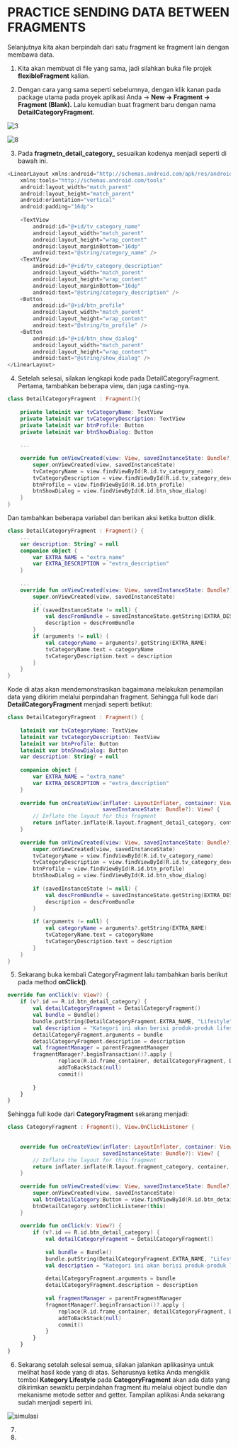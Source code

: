 # PRACTICE SENDING DATA BETWEEN FRAGMENTS

Selanjutnya kita akan berpindah dari satu fragment ke fragment lain dengan membawa data.

1. Kita akan membuat di file yang sama, jadi silahkan buka file projek **flexibleFragment** kalian.

2. Dengan cara yang sama seperti sebelumnya, dengan klik kanan pada package utama pada proyek aplikasi Anda → **New → Fragment → Fragment (Blank).** Lalu kemudian buat fragment baru dengan nama **DetailCategoryFragment**.

![3](assets/3.png)

![8](assets/8.png)

3. Pada **fragmetn_detail_category_** sesuaikan kodenya menjadi seperti di bawah ini.
```kotlin
<LinearLayout xmlns:android="http://schemas.android.com/apk/res/android"
    xmlns:tools="http://schemas.android.com/tools"
    android:layout_width="match_parent"
    android:layout_height="match_parent"
    android:orientation="vertical"
    android:padding="16dp">
 
    <TextView
        android:id="@+id/tv_category_name"
        android:layout_width="match_parent"
        android:layout_height="wrap_content"
        android:layout_marginBottom="16dp"
        android:text="@string/category_name" />
    <TextView
        android:id="@+id/tv_category_description"
        android:layout_width="match_parent"
        android:layout_height="wrap_content"
        android:layout_marginBottom="16dp"
        android:text="@string/category_description" />
    <Button
        android:id="@+id/btn_profile"
        android:layout_width="match_parent"
        android:layout_height="wrap_content"
        android:text="@string/to_profile" />
    <Button
        android:id="@+id/btn_show_dialog"
        android:layout_width="match_parent"
        android:layout_height="wrap_content"
        android:text="@string/show_dialog" />
</LinearLayout>
```

4. Setelah selesai, silakan lengkapi kode pada DetailCategoryFragment. Pertama, tambahkan beberapa view, dan juga casting-nya.
```kotlin
class DetailCategoryFragment : Fragment(){
 
    private lateinit var tvCategoryName: TextView
    private lateinit var tvCategoryDescription: TextView
    private lateinit var btnProfile: Button
    private lateinit var btnShowDialog: Button
   
    ...
 
    override fun onViewCreated(view: View, savedInstanceState: Bundle?) {
        super.onViewCreated(view, savedInstanceState)
        tvCategoryName = view.findViewById(R.id.tv_category_name)
        tvCategoryDescription = view.findViewById(R.id.tv_category_description)
        btnProfile = view.findViewById(R.id.btn_profile)
        btnShowDialog = view.findViewById(R.id.btn_show_dialog)
    }
}
```
Dan tambahkan beberapa variabel dan berikan aksi ketika button diklik.

```kotlin
class DetailCategoryFragment : Fragment() {
    ...
    var description: String? = null
    companion object {
        var EXTRA_NAME = "extra_name"
        var EXTRA_DESCRIPTION = "extra_description"
    }
    
    ...
    override fun onViewCreated(view: View, savedInstanceState: Bundle?) {
        super.onViewCreated(view, savedInstanceState)
        ...
        if (savedInstanceState != null) {
            val descFromBundle = savedInstanceState.getString(EXTRA_DESCRIPTION)
            description = descFromBundle
        }
        if (arguments != null) {
            val categoryName = arguments?.getString(EXTRA_NAME)
            tvCategoryName.text = categoryName
            tvCategoryDescription.text = description
        }
    }
}
```

Kode di atas akan mendemonstrasikan bagaimana melakukan penampilan data yang dikirim melalui perpindahan fragment. Sehingga full kode dari **DetailCategoryFragment** menjadi seperti betikut:


```kotlin
class DetailCategoryFragment : Fragment() {
 
    lateinit var tvCategoryName: TextView
    lateinit var tvCategoryDescription: TextView
    lateinit var btnProfile: Button
    lateinit var btnShowDialog: Button
    var description: String? = null
 
    companion object {
        var EXTRA_NAME = "extra_name"
        var EXTRA_DESCRIPTION = "extra_description"
    }
   
    override fun onCreateView(inflater: LayoutInflater, container: ViewGroup?,
                              savedInstanceState: Bundle?): View? {
        // Inflate the layout for this fragment
        return inflater.inflate(R.layout.fragment_detail_category, container, false)
    }
 
    override fun onViewCreated(view: View, savedInstanceState: Bundle?) {
        super.onViewCreated(view, savedInstanceState)
        tvCategoryName = view.findViewById(R.id.tv_category_name)
        tvCategoryDescription = view.findViewById(R.id.tv_category_description)
        btnProfile = view.findViewById(R.id.btn_profile)
        btnShowDialog = view.findViewById(R.id.btn_show_dialog)
 
        if (savedInstanceState != null) {
            val descFromBundle = savedInstanceState.getString(EXTRA_DESCRIPTION)
            description = descFromBundle
        }
 
        if (arguments != null) {
            val categoryName = arguments?.getString(EXTRA_NAME)
            tvCategoryName.text = categoryName
            tvCategoryDescription.text = description
        }
    }
}
```


5. Sekarang buka kembali CategoryFragment lalu tambahkan baris berikut pada method **onClick()**.


```kotlin
override fun onClick(v: View?) {
    if (v?.id == R.id.btn_detail_category) {
        val detailCategoryFragment = DetailCategoryFragment()
        val bundle = Bundle()
        bundle.putString(DetailCategoryFragment.EXTRA_NAME, "Lifestyle")
        val description = "Kategori ini akan berisi produk-produk lifestyle"
        detailCategoryFragment.arguments = bundle
        detailCategoryFragment.description = description
        val fragmentManager = parentFragmentManager
        fragmentManager?.beginTransaction()?.apply {
                replace(R.id.frame_container, detailCategoryFragment, DetailCategoryFragment::class.java.simpleName)
                addToBackStack(null)
                commit()
            
        }
    }
}
```

Sehingga full kode dari **CategoryFragment** sekarang menjadi:

```kotlin
class CategoryFragment : Fragment(), View.OnClickListener {
 
 
    override fun onCreateView(inflater: LayoutInflater, container: ViewGroup?,
                              savedInstanceState: Bundle?): View? {
        // Inflate the layout for this fragment
        return inflater.inflate(R.layout.fragment_category, container, false)
    }
 
    override fun onViewCreated(view: View, savedInstanceState: Bundle?) {
        super.onViewCreated(view, savedInstanceState)
        val btnDetailCategory:Button = view.findViewById(R.id.btn_detail_category)
        btnDetailCategory.setOnClickListener(this)
    }
 
    override fun onClick(v: View?) {
        if (v?.id == R.id.btn_detail_category) {
            val detailCategoryFragment = DetailCategoryFragment()
 
            val bundle = Bundle()
            bundle.putString(DetailCategoryFragment.EXTRA_NAME, "Lifestyle")
            val description = "Kategori ini akan berisi produk-produk lifestyle"
 
            detailCategoryFragment.arguments = bundle
            detailCategoryFragment.description = description
 
            val fragmentManager = parentFragmentManager
            fragmentManager?.beginTransaction()?.apply {
                replace(R.id.frame_container, detailCategoryFragment, DetailCategoryFragment::class.java.simpleName)
                addToBackStack(null)
                commit()
            }
        }
    }
}
```


6. Sekarang setelah selesai semua, silakan jalankan aplikasinya untuk melihat hasil kode yang di atas. Seharusnya ketika Anda mengklik tombol **Kategory Lifestyle** pada **CategoryFragment** akan ada data yang dikirimkan sewaktu perpindahan fragment itu melalui object bundle dan mekanisme metode setter and getter. Tampilan aplikasi Anda sekarang sudah menjadi seperti ini.

![simulasi](assets/simulasi_2.gif)


7. 
8. 




